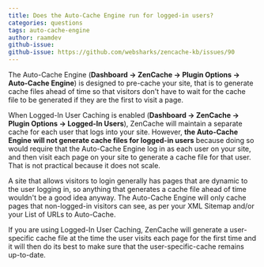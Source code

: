 ```yaml
---
title: Does the Auto-Cache Engine run for logged-in users?
categories: questions
tags: auto-cache-engine
author: raamdev
github-issue:
github-issue: https://github.com/websharks/zencache-kb/issues/90
---
```


The Auto-Cache Engine (**Dashboard → ZenCache → Plugin Options → Auto-Cache Engine**) is designed to pre-cache your site, that is to generate cache files ahead of time so that visitors don't have to wait for the cache file to be generated if they are the first to visit a page.

When Logged-In User Caching is enabled (**Dashboard → ZenCache → Plugin Options → Logged-In Users**), ZenCache will maintain a separate cache for each user that logs into your site. However, **the Auto-Cache Engine will not generate cache files for logged-in users** because doing so would require that the Auto-Cache Engine log in as each user on your site, and then visit each page on your site to generate a cache file for that user. That is not practical because it does not scale.

A site that allows visitors to login generally has pages that are dynamic to the user logging in, so anything that generates a cache file ahead of time wouldn't be a good idea anyway. The Auto-Cache Engine will only cache pages that non-logged-in visitors can see, as per your XML Sitemap and/or your List of URLs to Auto-Cache.

If you are using Logged-In User Caching, ZenCache will generate a user-specific cache file at the time the user visits each page for the first time and it will then do its best to make sure that the user-specific-cache remains up-to-date.
